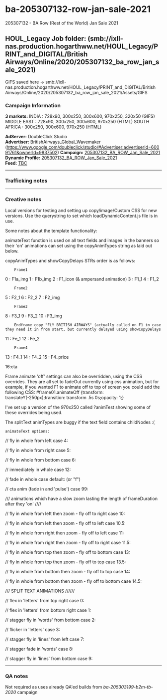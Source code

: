 # ba-205307132-row-jan-sale-2021
 
205307132 - BA Row (Rest of the World) Jan Sale 2021 

**HOUL_Legacy Job folder:** (smb://ixll-nas.production.hogarthww.net/HOUL_Legacy/PRINT_and_DIGITAL/British Airways/Online/2020/205307132_ba_row_jan_sale_2021)
---

GIFS saved here -> smb://ixll-nas.production.hogarthww.net/HOUL_Legacy/PRINT_and_DIGITAL/British Airways/Online/2020/205307132_ba_row_jan_sale_2021/Assets/GIFS

### Campaign Information

**3 markets:** 
INDIA : 728x90, 300x250, 300x600, 970x250, 320x50 (GIFS) 
MIDDLE EAST : 728x90, 300x250, 300x600, 970x250 (HTML)
SOUTH AFRICA : 300x250, 300x600, 970x250 (HTML)


**AdServer:** DoubleClick Studio  
**Advertiser:** BritishAirways_Global_Wavemaker  (https://www.google.com/doubleclick/studio/#Advertiser:advertiserId=60091761&ownerId=9837502)
**Campaign:** [205307132_BA_ROW_Jan_Sale_2021](https://www.google.com/doubleclick/studio/#campaign:advertiserId=60091761&campaignId=60260486&ownerId=9837502)  
**Dynamic Profile:** [205307132_BA_ROW_Jan_Sale_2021](https://www.google.com/doubleclick/studio/#ContentManagement/ProfileGuides:id=10028540&pr=10587883&revision=DRAFT)  
**Feed:** [TBC](https://)


---

### Trafficking notes



---

### Creative notes

Local versions for testing and setting up copy/image/Custom CSS for new versions.
Use the querystring to set which loadDynamicContent.js file is in use.



Some notes about the template functionality:

animateText function is used on all text fields and images in the banners so their 'on' animations can set using the copyAnimTypes string as laid out below.

copyAnimTypes and showCopyDelays STRs order is as follows:

		Frame1
0  : F1a_img
1  : F1b_img
2  : F1_icon (& ampersand animation)
3  : F1_1
4  : F1_2
			
		Frame2
5  : F2_1
6  : F2_2
7  : F2_img

		Frame3
8  : F3_1
9  : F3_2
10 : F3_img

		Endframe copy "FLY BRITISH AIRWAYS" (actually called on F1 in case they need it in from start, but currently delayed using showCopyDelays
11 : Fe_1
12 : Fe_2

		Frame4
13 : F4_1
14 : F4_2
15 : F4_price

16:cta


Frame animate 'off' settings can also be overridden, using the CSS overrides. They are all set to fadeOut currently using css animation, but for example, if you
wanted F1 to animate off to top of screen you could add the following CSS:
 #frame01.animateOff {transform: translateY(-250px);transition: transform .5s 0s;opacity: 1;}

 I've set up a version of the 970x250 called ?animTest showing some of these overrides being used.

 The splitText animTypes are buggy if the text field contains childNodes :(


	animateText options:

// fly in whole from left
case 4:

// fly in whole from right
case 5:

// fly in whole from bottom
case 6:

// immediately in whole
case 12:

// fade in whole
case default: (or "f")

// cta anim (fade in and 'pulse')
case 99:

/// animations which have a slow zoom lasting the length of frameDuration after they 'on' ////

// fly in whole from left then zoom - fly off to right
case 10:

// fly in whole from left then zoom - fly off to left
case 10.5:

// fly in whole from right then zoom - fly off to left
case 11:

// fly in whole from right then zoom - fly off to right
case 11.5:

// fly in whole from top then zoom - fly off to bottom
case 13:

// fly in whole from top then zoom - fly off to top
case 13.5:

// fly in whole from bottom then zoom - fly off to top
case 14:

// fly in whole from bottom then zoom - fly off to bottom
case 14.5:


/// SPLIT TEXT ANIMATIONS //////

// flex in 'letters' from top right
case 0:

// flex in 'letters' from bottom right
case 1:

// stagger fly in 'words' from bottom
case 2:

// flicker in 'letters'
case 3:

// stagger fly in 'lines' from left
case 7:

// stagger fade in 'words'
case 8:

// stagger fly in 'lines' from bottom
case 9:



---

### QA notes
Not required as uses already QA'ed builds from *ba-205303199-b2m-tb-2020* campaign
